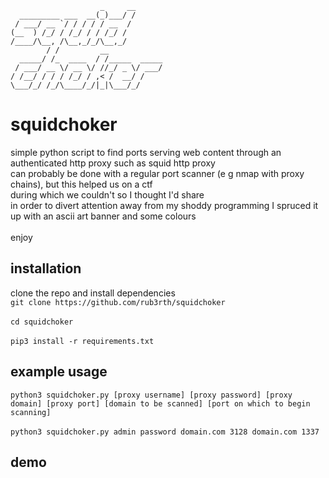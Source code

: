                         _     __     
      _________ ___  __(_)___/ /     
     / ___/ __ `/ / / / / __  /      
    (__  ) /_/ / /_/ / / /_/ /       
    /____/\__, /\__,_/_/\__,_/        
            / /         __            
      _____/ /_  ____  / /_____  _____
     / ___/ __ \/ __ \/ //_/ _ \/ ___/
    / /__/ / / / /_/ / ,< /  __/ /    
    \___/_/ /_/\____/_/|_|\___/_/  

# squidchoker
simple python script to find ports serving web content through an authenticated http proxy such as squid http proxy<br>
can probably be done with a regular port scanner (e g nmap with proxy chains), but this helped us on a ctf<br>
during which we couldn't so I thought I'd share<br>
in order to divert attention away from  my shoddy programming I spruced it up with an ascii art banner and some colours<br>
<br>
enjoy<br>
## installation
clone the repo and install dependencies<br>
```git clone https://github.com/rub3rth/squidchoker```<br><br>
```cd squidchoker```<br><br>
```pip3 install -r requirements.txt```
## example usage
```python3 squidchoker.py [proxy username] [proxy password] [proxy domain] [proxy port] [domain to be scanned] [port on which to begin scanning]```
<br><br>
```python3 squidchoker.py admin password domain.com 3128 domain.com 1337```
## demo

